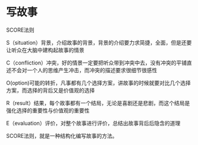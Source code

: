 # 写故事
SCORE法则

S（situation）背景，介绍故事的背景，背景的介绍要力求简捷，全面，但是还要让听众在大脑中建构起故事的情景

C（confliction）冲突，好的情景一定要把听众带到冲突中去，没有冲突的平铺直述不会对一个人的思维产生冲击，而冲突的描述要求很细节很感性

O(option)可能的转折，凡事都有几个选择方案，讲故事的时候就要对比几个选择方案，而选择的背后又是价值观的选择

R（result）结果，每个故事都有一个结局，无论是喜剧还是悲剧，而这个结局是强化选择的重要性与价值观的重要性

E（evaluation）评价，对整个故事进行评价，总结出故事背后后隐含的道理

SCORE法则，就是一种结构化编写故事的方法。